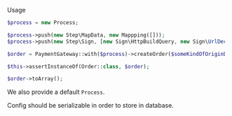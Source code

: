 Usage

```php
$process = new Process;

$process->push(new Step\MapData, new Mappping([]));
$process->push(new Step\Sign, [new Sign\HttpBuildQuery, new Sign\UrlDecode, new Sign\Md5]);

$order = PaymentGateway::with($process)->createOrder($someKindOfOriginData);

$this->assertInstanceOf(Order::class, $order);

$order->toArray();
```

We also provide a default `Process`.

Config should be serializable in order to store in database.

